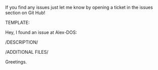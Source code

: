 If you find any issues just let me know by opening a ticket in the issues section on Git Hub!

TEMPLATE:

Hey, I found an issue at Alex-DOS:

/DESCRIPTION/

/ADDITIONAL FILES/

Greetings.
